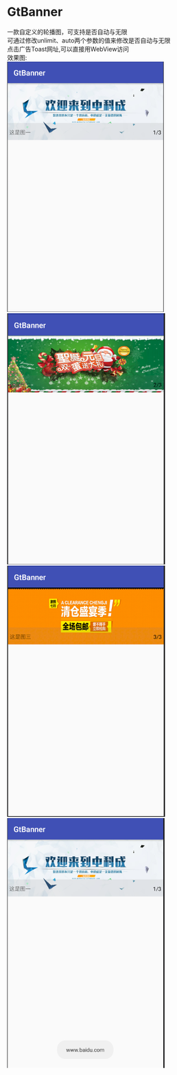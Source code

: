 # GtBanner
一款自定义的轮播图，可支持是否自动与无限<br>
可通过修改unlimit、auto两个参数的值来修改是否自动与无限</br>
点击广告Toast网址,可以直接用WebView访问</br>
效果图:</br>
![image](https://github.com/TankSao/GtBanner/blob/master/image/img1.png)</br>
![image](https://github.com/TankSao/GtBanner/blob/master/image/img2.png)</br>
![image](https://github.com/TankSao/GtBanner/blob/master/image/img3.png)</br>
![image](https://github.com/TankSao/GtBanner/blob/master/image/img4.png)</br>
